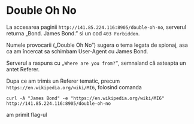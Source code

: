 # Double Oh No

La accesarea paginii `http://141.85.224.116:8905/double-oh-no`, serverul returna „Bond. James Bond.” si un cod `403 Forbidden`.

Numele provocarii („Double Oh No”) sugera o tema legata de spionaj, asa ca am încercat sa schimbam User-Agent cu James Bond. 

Serverul a raspuns cu `„Where are you from?”`, semnaland că asteapta un antet Referer.

Dupa ce am trimis un Referer tematic, precum `https://en.wikipedia.org/wiki/MI6`, folosind comanda 
```
curl -A "James Bond" -e "https://en.wikipedia.org/wiki/MI6" http://141.85.224.116:8905/double-oh-no
```
am primit flag-ul
